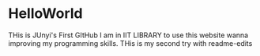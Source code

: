 # HelloWorld
THis is JUnyi's First GItHub
I am in IIT LIBRARY to use this website wanna improving my programming skills.
THis is my second try with readme-edits
